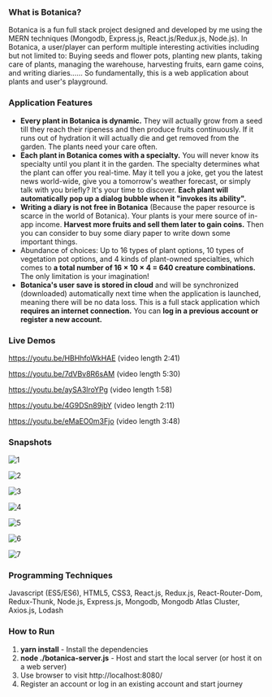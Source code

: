 ### What is Botanica?

Botanica is a fun full stack project designed and developed by me using the MERN techniques (Mongodb, Express.js, React.js/Redux.js, Node.js). In Botanica, a user/player can perform multiple interesting activities including but not limited to: Buying seeds and flower pots, planting new plants, taking care of plants, managing the warehouse, harvesting fruits, earn game coins, and writing diaries...... So fundamentally, this is a web application about plants and user's playground.



### Application Features

- **Every plant in Botanica is dynamic.** They will actually grow from a seed till they reach their ripeness and then produce fruits continuously. If it runs out of hydration it will actually die and get removed from the garden. The plants need your care often.
- **Each plant in Botanica comes with a specialty.** You will never know its specialty until you plant it in the garden. The specialty determines what the plant can offer you real-time. May it tell you a joke, get you the latest news world-wide, give you a tomorrow's weather forecast, or simply talk with you briefly? It's your time to discover. **Each plant will automatically pop up a dialog bubble when it "invokes its ability".**
- **Writing a diary is not free in Botanica** (Because the paper resource is scarce in the world of Botanica). Your plants is your mere source of in-app income. **Harvest more fruits and sell them later to gain coins.** Then you can consider to buy some diary paper to write down some important things.
- Abundance of choices: Up to 16 types of plant options, 10 types of vegetation pot options, and 4 kinds of plant-owned specialties, which comes to **a total number of 16 × 10 × 4 = 640 creature combinations.** The only limitation is your imagination!
- **Botanica's user save is stored in cloud** and will be synchronized (downloaded) automatically next time when the application is launched, meaning there will be no data loss. This is a full stack application which **requires an internet connection.** You can **log in a previous account or register a new account.**



### Live Demos

https://youtu.be/HBHhfoWkHAE (video length 2:41)

https://youtu.be/7dVBv8R6sAM (video length 5:30)

https://youtu.be/aySA3lroYPg (video length 1:58)

https://youtu.be/4G9DSn89jbY (video length 2:11)

https://youtu.be/eMaEO0m3Fjo (video length 3:48)



### Snapshots

![1](https://user-images.githubusercontent.com/44102726/78182816-db06d180-7434-11ea-84eb-3f8128506153.JPG)

![2](https://user-images.githubusercontent.com/44102726/78182819-dcd09500-7434-11ea-9460-9a128c5470c5.JPG)

![3](https://user-images.githubusercontent.com/44102726/78182821-de9a5880-7434-11ea-83a0-fbc35b565fcf.JPG)

![4](https://user-images.githubusercontent.com/44102726/78182824-e0641c00-7434-11ea-9f56-ed7c47e23e98.JPG)

![5](https://user-images.githubusercontent.com/44102726/78182831-e35f0c80-7434-11ea-84c8-4c48d5250ac2.JPG)

![6](https://user-images.githubusercontent.com/44102726/78182836-e4903980-7434-11ea-8e6b-a95004fc6fe6.JPG)

![7](https://user-images.githubusercontent.com/44102726/78183255-962f6a80-7435-11ea-9f42-c7ae75d9a00d.JPG)



### Programming Techniques

Javascript (ES5/ES6), HTML5, CSS3, React.js, Redux.js, React-Router-Dom, Redux-Thunk, Node.js, Express.js, Mongodb, Mongodb Atlas Cluster, Axios.js, Lodash



### How to Run

1. **yarn install** - Install the dependencies
2. **node ./botanica-server.js** - Host and start the local server (or host it on a web server)
3. Use browser to visit http://localhost:8080/
4. Register an account or log in an existing account and start journey